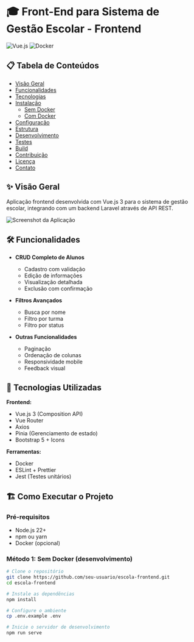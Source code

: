 # 🎓 Front-End para Sistema de Gestão Escolar - Frontend

![Vue.js](https://img.shields.io/badge/vuejs-%2335495e.svg?style=for-the-badge&logo=vuedotjs&logoColor=%234FC08D)
![Docker](https://img.shields.io/badge/docker-%230db7ed.svg?style=for-the-badge&logo=docker&logoColor=white)

## 📋 Tabela de Conteúdos
- [Visão Geral](#-visão-geral)
- [Funcionalidades](#-funcionalidades)
- [Tecnologias](#-tecnologias-utilizadas)
- [Instalação](#-como-executar-o-projeto)
  - [Sem Docker](#método-1-sem-docker-desenvolvimento)
  - [Com Docker](#método-2-com-docker)
- [Configuração](#-configuração-do-ambiente)
- [Estrutura](#-estrutura-de-diretórios)
- [Desenvolvimento](#-configuração-para-desenvolvimento)
- [Testes](#-testes)
- [Build](#-build-para-produção)
- [Contribuição](#-contribuição)
- [Licença](#-licença)
- [Contato](#-contato)

## ✨ Visão Geral

Aplicação frontend desenvolvida com Vue.js 3 para o sistema de gestão escolar, integrando com um backend Laravel através de API REST.

![Screenshot da Aplicação](screenshot.png)

## 🛠️ Funcionalidades

- **CRUD Completo de Alunos**
  - Cadastro com validação
  - Edição de informações
  - Visualização detalhada
  - Exclusão com confirmação

- **Filtros Avançados**
  - Busca por nome
  - Filtro por turma
  - Filtro por status

- **Outras Funcionalidades**
  - Paginação
  - Ordenação de colunas
  - Responsividade mobile
  - Feedback visual

## 🚀 Tecnologias Utilizadas

**Frontend:**
- Vue.js 3 (Composition API)
- Vue Router
- Axios
- Pinia (Gerenciamento de estado)
- Bootstrap 5 + Icons

**Ferramentas:**
- Docker
- ESLint + Prettier
- Jest (Testes unitários)

## 🏗️ Como Executar o Projeto

### Pré-requisitos
- Node.js 22+
- npm ou yarn
- Docker (opcional)

### Método 1: Sem Docker (desenvolvimento)

```bash
# Clone o repositório
git clone https://github.com/seu-usuario/escola-frontend.git
cd escola-frontend

# Instale as dependências
npm install

# Configure o ambiente
cp .env.example .env

# Inicie o servidor de desenvolvimento
npm run serve